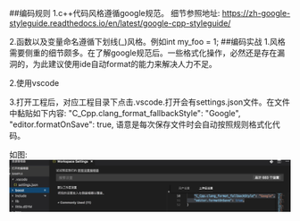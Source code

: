 ##编码规则
1.c++代码风格遵循google规范。
细节参照地址:
https://zh-google-styleguide.readthedocs.io/en/latest/google-cpp-styleguide/

2.函数以及变量命名遵循下划线(\_)风格。例如int my\_foo = 1;
##编码实战
1.风格需要侧重的细节颇多。在了解google规范后。一些格式化操作，必然还是存在漏洞的，为此建议使用ide自动format的能力来解决人力不足。

2.使用vscode

3.打开工程后，对应工程目录下点击.vscode.打开会有settings.json文件。在文件中黏贴如下内容:
"C_Cpp.clang_format_fallbackStyle": "Google",
"editor.formatOnSave": true,
语意是每次保存文件时会自动按照规则格式化代码。

如图:
![google setting](../picture/google_seeting.jpg "")
    